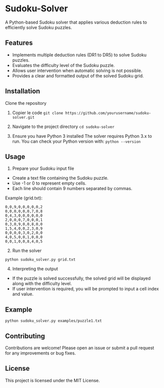 # Sudoku-Solver

A Python-based Sudoku solver that applies various deduction rules to efficiently solve Sudoku puzzles.

## Features
  - Implements multiple deduction rules (DR1 to DR5) to solve Sudoku puzzles.
  - Evaluates the difficulty level of the Sudoku puzzle.
  - Allows user intervention when automatic solving is not possible.
  - Provides a clear and formatted output of the solved Sudoku grid.

## Installation
Clone the repository

1. Copier le code
  ``git clone https://github.com/yourusername/sudoku-solver.git``

2. Navigate to the project directory
  `` cd sudoku-solver ``

3. Ensure you have Python 3 installed
  The solver requires Python 3.x to run. You can check your Python version with:
  ``
  python --version
  ``

## Usage

1. Prepare your Sudoku input file

  - Create a text file containing the Sudoku puzzle.
  - Use -1 or 0 to represent empty cells.
  - Each line should contain 9 numbers separated by commas.

  Example (grid.txt):
  
    0,0,9,0,0,0,0,0,2
    0,0,0,0,0,0,7,0,8
    0,4,3,0,0,0,0,0,0
    2,0,0,0,7,0,0,0,1
    0,3,0,9,0,0,8,0,0
    1,5,4,0,0,2,3,0,9
    0,0,0,0,3,0,2,0,0
    4,0,5,0,0,1,0,0,0
    0,0,1,0,0,8,4,0,5
  
2. Run the solver
   
  ``python sudoku_solver.py grid.txt``

4. Interpreting the output
  - If the puzzle is solved successfully, the solved grid will be displayed along with the difficulty level.
  - If user intervention is required, you will be prompted to input a cell index and value.

## Example

  ``python sudoku_solver.py examples/puzzle1.txt``

## Contributing
Contributions are welcome! Please open an issue or submit a pull request for any improvements or bug fixes.

## License
This project is licensed under the MIT License.
